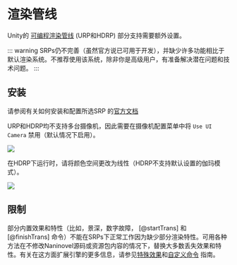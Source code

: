 # 渲染管线

Unity的 [可编程渲染管线](https://docs.unity3d.com/Manual/render-pipelines.html) (URP和HDRP) 部分支持需要额外设置。


::: warning
SRPs仍不完善（虽然官方说已可用于开发），并缺少许多功能相比于默认渲染系统。不推荐使用该系统，除非你是高级用户，有准备解决潜在问题和技术问题。
:::

## 安装
请参阅有关如何安装和配置所选SRP 的[官方文档](https://docs.unity3d.com/Manual/render-pipelines.html)

URP和HDRP均不支持多台摄像机，因此需要在摄像机配置菜单中将 `Use UI Camera` 禁用（默认情况下启用）。

![](https://i.gyazo.com/5b70d18f028d27124bd8f4a25b2df47c.png)

在HDRP下运行时，请将颜色空间更改为线性（HDRP不支持默认设置的伽玛模式）。

![](https://i.gyazo.com/2c053a6e3d79f080469787b7f09ee8f3.png)

## 限制

部分内置效果和特性（比如，景深，数字故障， [@startTrans] 和 [@finishTrans] 命令）不能在SRPs下正常工作因为缺少部分渲染特性。可用各种方法在不修改Naninovel源码或资源包内容的情况下，替换大多数丢失效果和特性。有关在这方面扩展引擎的更多信息，请参见[特殊效果](/zh/guide/special-effects.md#添加自定义效果)和[自定义命令](/zh/guide/custom-commands.md) 指南。
